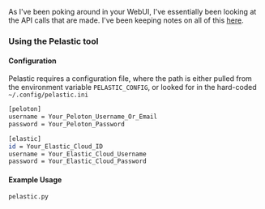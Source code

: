 

As I've been poking around in your WebUI, I've essentially been looking at the API calls that are made. I've
been keeping notes on all of this [here](https://github.com/geudrik/peloton-api/blob/master/API_DOCS.md).

### Using the Pelastic tool

#### Configuration
Pelastic requires a configuration file, where the path is either pulled from the environment variable `PELASTIC_CONFIG`,
or looked for in the hard-coded `~/.config/pelastic.ini`

```bash
[peloton]
username = Your_Peloton_Username_Or_Email
password = Your_Peloton_Password

[elastic]
id = Your_Elastic_Cloud_ID
username = Your_Elastic_Cloud_Username
password = Your_Elastic_Cloud_Password
```

#### Example Usage
```bash
pelastic.py
